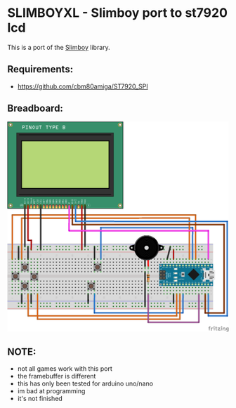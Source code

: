 # SLIMBOYXL - Slimboy port to st7920 lcd

This is a port of the [Slimboy](https://github.com/harbaum/Arduboy2) library.

## Requirements:
- https://github.com/cbm80amiga/ST7920_SPI

## Breadboard:
![Breadboard](breadboard.png)

## NOTE:
- not all games work with this port
- the framebuffer is different
- this has only been tested for arduino uno/nano
- im bad at programming
- it's not finished
